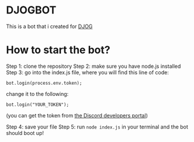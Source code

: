 # DJOGBOT
This is a bot that i created for [DJOG](https://github.com/djog/dojo)


# How to start the bot?
Step 1: clone the repository
Step 2: make sure you have node.js installed
Step 3: go into the index.js file, where you will find this line of code:

    bot.login(process.env.token);
change it to the following:

    bot.login("YOUR_TOKEN");



(you can get the token from [the Discord developers portal](https://discordapp.com/developers))

Step 4: save your file
Step 5: run `node index.js` in your terminal and the bot should boot up!

